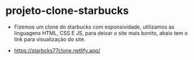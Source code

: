 # projeto-clone-starbucks
 
- Fizemos um clone do starbucks com esponsividade, utilizamos as linguagens HTML, CSS E JS, para deixar o site mais bonito, abaio tem o link para visualização do site.

- https://starbcks77clone.netlify.app/
